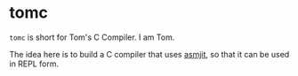 # tomc

`tomc` is short for Tom's C Compiler. I am Tom.

The idea here is to build a C compiler that uses [asmjit](https://github.com/asmjit/asmjit), so that it can be used in REPL form.
